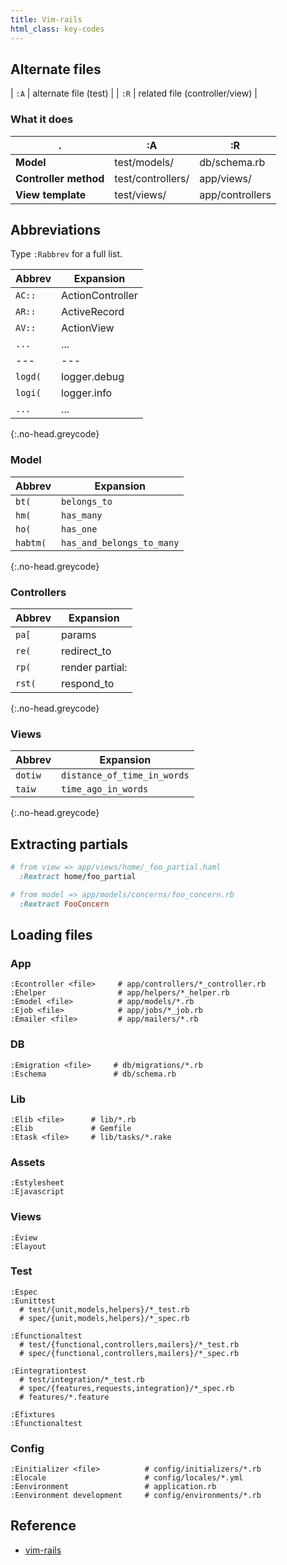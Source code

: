```yaml
---
title: Vim-rails
html_class: key-codes
---
```


Alternate files
---------------

| `:A` |  alternate file (test)          |
| `:R` |  related file (controller/view) |

### What it does

| .                     | :A                | :R              |
| ----                  | ---               | ---             |
| **Model**             | test/models/      | db/schema.rb    |
| **Controller method** | test/controllers/ | app/views/      |
| **View template**     | test/views/       | app/controllers |

Abbreviations
-------------

Type `:Rabbrev` for a full list.

| Abbrev  | Expansion        |
| ---     | ---              |
| `AC::`  | ActionController |
| `AR::`  | ActiveRecord     |
| `AV::`  | ActionView       |
| `...`   | ...              |
| ---     | ---              |
| `logd(` | logger.debug     |
| `logi(` | logger.info      |
| `...`   | ...              |
{:.no-head.greycode}

### Model

| Abbrev   | Expansion                 |
| ---      | ---                       |
| `bt(`    | `belongs_to`              |
| `hm(`    | `has_many`                |
| `ho(`    | `has_one`                 |
| `habtm(` | `has_and_belongs_to_many` |
{:.no-head.greycode}

### Controllers

| Abbrev  | Expansion        |
| ---     | ---              |
| `pa[`   | params           |
| `re(`   | redirect_to      |
| `rp(`   | render partial:  |
| `rst(`  | respond_to       |
{:.no-head.greycode}

### Views

| Abbrev  | Expansion                   |
| ---     | ---                         |
| `dotiw` | `distance_of_time_in_words` |
| `taiw`  | `time_ago_in_words`         |
{:.no-head.greycode}

Extracting partials
-------------------

```rb
# from view => app/views/home/_foo_partial.haml
  :Rextract home/foo_partial

# from model => app/models/concerns/foo_concern.rb
  :Rextract FooConcern
```

Loading files
-------------

### App

    :Econtroller <file>     # app/controllers/*_controller.rb
    :Ehelper                # app/helpers/*_helper.rb
    :Emodel <file>          # app/models/*.rb
    :Ejob <file>            # app/jobs/*_job.rb
    :Emailer <file>         # app/mailers/*.rb

### DB

    :Emigration <file>     # db/migrations/*.rb
    :Eschema               # db/schema.rb
    
### Lib

    :Elib <file>      # lib/*.rb
    :Elib             # Gemfile
    :Etask <file>     # lib/tasks/*.rake

### Assets

    :Estylesheet
    :Ejavascript

### Views

    :Eview
    :Elayout

### Test

    :Espec
    :Eunittest
      # test/{unit,models,helpers}/*_test.rb
      # spec/{unit,models,helpers}/*_spec.rb

    :Efunctionaltest
      # test/{functional,controllers,mailers}/*_test.rb
      # spec/{functional,controllers,mailers}/*_spec.rb

    :Eintegrationtest
      # test/integration/*_test.rb
      # spec/{features,requests,integration}/*_spec.rb
      # features/*.feature

    :Efixtures
    :Efunctionaltest

### Config

    :Einitializer <file>          # config/initializers/*.rb
    :Elocale                      # config/locales/*.yml
    :Eenvironment                 # application.rb
    :Eenvironment development     # config/environments/*.rb

## Reference

 * [vim-rails](https://github.com/tpope/vim-rails)
